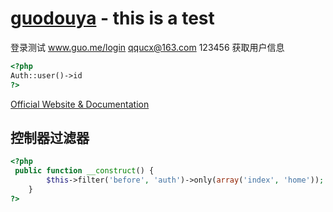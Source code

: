 # [guodouya](http://guodouya.com) - this is a test

登录测试 www.guo.me/login qqucx@163.com 123456 获取用户信息
```php
<?php
Auth::user()->id
?>
```
[Official Website & Documentation](http://laravel.com)

## 控制器过滤器

```php
<?php
 public function __construct() {
        $this->filter('before', 'auth')->only(array('index', 'home'));
    }
?>
```
